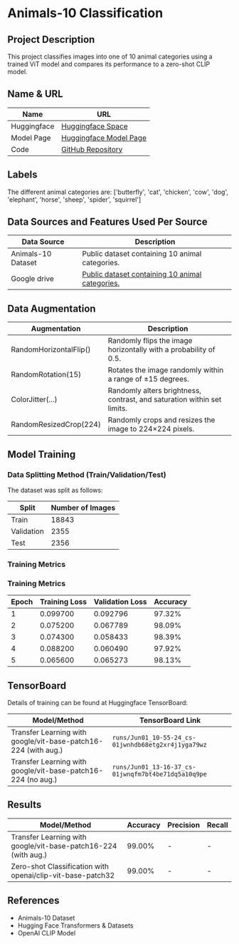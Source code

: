 
# Animals-10 Classification

## Project Description
This project classifies images into one of 10 animal categories using a trained ViT model and compares its performance to a zero-shot CLIP model.

## Name & URL

| Name           | URL                    |
|----------------|------------------------|
| Huggingface    | [Huggingface Space](https://huggingface.co/spaces/MichaelMM2000/animals10-demo) |
| Model Page     | [Huggingface Model Page](https://huggingface.co/MichaelMM2000/vit-base-animals10) |
| Code           | [GitHub Repository](https://github.com/MichaelMoeckli/cvProjectFinal) |

## Labels
The different animal categories are:
['butterfly', 'cat', 'chicken', 'cow', 'dog', 'elephant', 'horse', 'sheep', 'spider', 'squirrel']

## Data Sources and Features Used Per Source

| Data Source        | Description                                           |
|--------------------|-------------------------------------------------------|
| Animals-10 Dataset | Public dataset containing 10 animal categories.       |
| Google drive | [Public dataset containing 10 animal categories.](https://drive.google.com/file/d/14q2Qf9mukDZTZWcHMgjLbECtGd_UESHj/view)       |

## Data Augmentation

| Augmentation                 | Description                                                                 |
|-----------------------------|-----------------------------------------------------------------------------|
| RandomHorizontalFlip()      | Randomly flips the image horizontally with a probability of 0.5.            |
| RandomRotation(15)          | Rotates the image randomly within a range of ±15 degrees.                   |
| ColorJitter(...)            | Randomly alters brightness, contrast, and saturation within set limits.     |
| RandomResizedCrop(224)      | Randomly crops and resizes the image to 224×224 pixels.                     |

## Model Training

### Data Splitting Method (Train/Validation/Test)
The dataset was split as follows:

| Split      | Number of Images |
|------------|------------------|
| Train      | 18843            |
| Validation | 2355             |
| Test       | 2356             |

### Training Metrics

### Training Metrics

| Epoch | Training Loss | Validation Loss | Accuracy |
|-------|----------------|-----------------|----------|
| 1     | 0.099700       | 0.092796        | 97.32%   |
| 2     | 0.075200       | 0.067789        | 98.09%   |
| 3     | 0.074300       | 0.058433        | 98.39%   |
| 4     | 0.088200       | 0.060490        | 97.92%   |
| 5     | 0.065600       | 0.065273        | 98.13%   |

## TensorBoard

Details of training can be found at Huggingface TensorBoard:

| Model/Method                                                      | TensorBoard Link                        |
|------------------------------------------------------------------|-----------------------------------------|
| Transfer Learning with google/vit-base-patch16-224 (with aug.)   | `runs/Jun01_10-55-24_cs-01jwnhdb68etg2xr4j1yga79wz`                |
| Transfer Learning with google/vit-base-patch16-224 (no aug.)     | `runs/Jun01_13-16-37_cs-01jwnqfm7bt4be71dq5a10q9pe`                |

## Results

| Model/Method                                                  | Accuracy | Precision | Recall |
|---------------------------------------------------------------|----------|-----------|--------|
| Transfer Learning with google/vit-base-patch16-224 (with aug.) | 99.00%   | -         | -      |
| Zero-shot Classification with openai/clip-vit-base-patch32     | 99.00%   | -         | -      |


## References
- Animals-10 Dataset
- Hugging Face Transformers & Datasets
- OpenAI CLIP Model
